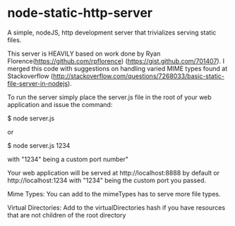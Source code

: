 node-static-http-server
=======================

A simple, nodeJS, http development server that trivializes serving static files. 

This server is HEAVILY based on work done by Ryan Florence(https://github.com/rpflorence) (https://gist.github.com/701407). I merged this code with suggestions on handling varied MIME types found at Stackoverflow (http://stackoverflow.com/questions/7268033/basic-static-file-server-in-nodejs).

To run the server simply place the server.js file in the root of your web application and issue the command:

$ node server.js

or

$ node server.js 1234

with "1234" being a custom port number"

Your web application will be served at http://localhost:8888 by default or http://localhost:1234 with "1234" being the custom port you passed.

Mime Types:
You can add to the mimeTypes has to serve more file types.

Virtual Directories:
Add to the virtualDirectories hash if you have resources that are not children of the root directory

